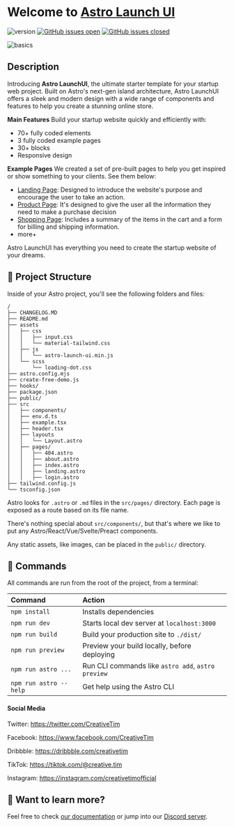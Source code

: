 # Welcome to [Astro Launch UI](https://www.creative-tim.com/astro/launch-ui/)

![version](https://img.shields.io/badge/version-1.0.0-blue.svg) [![GitHub issues open](https://img.shields.io/github/issues/creativetimofficial/astro-launch-ui.svg?maxAge=2592000)](https://github.com/creativetimofficial/astro-launch-ui/issues?q=is%3Aopen+is%3Aissue) [![GitHub issues closed](https://img.shields.io/github/issues-closed-raw/creativetimofficial/astro-launch-ui.svg?maxAge=2592000)](https://github.com/creativetimofficial/astro-launch-ui/issues?q=is%3Aissue+is%3Aclosed)

![basics](https://raw.githubusercontent.com/creativetimofficial/public-assets/master/astro/astrolaunch-ui-free.jpg)

## Description

Introducing **Astro LaunchUI**, the ultimate starter template for your startup web project. Built on Astro's next-gen island architecture, Astro LaunchUI offers a sleek and modern design with a wide range of components and features to help you create a stunning online store.

**Main Features**
Build your startup website quickly and efficiently with:
- 70+ fully coded elements
- 3 fully coded example pages
- 30+ blocks
- Responsive design

**Example Pages**
We created a set of pre-built pages to help you get inspired or show something to your clients. See them below:
- [Landing Page](https://demos.creative-tim.com/astro-launch-ui/landing/): Designed to introduce the website's purpose and encourage the user to take an action.
- [Product Page](https://demos.creative-tim.com/astro-launch-ui/product/): It's designed to give the user all the information they need to make a purchase decision
- [Shopping Page](https://demos.creative-tim.com/astro-launch-ui/shopping-cart/): Includes a summary of the items in the cart and a form for billing and shipping information.
- more+

Astro LaunchUI has everything you need to create the startup website of your dreams.


## 🚀 Project Structure

Inside of your Astro project, you'll see the following folders and files:

```
/
├── CHANGELOG.MD
├── README.md
├── assets
│   ├── css
│   │   ├── input.css
│   │   └── material-tailwind.css
│   ├── js
│   │   └── astro-launch-ui.min.js
│   └── scss
│       └── loading-dot.css
├── astro.config.mjs
├── create-free-demo.js
├── hooks/
├── package.json
├── public/
├── src
│   ├── components/
│   ├── env.d.ts
│   ├── example.tsx
│   ├── header.tsx
│   ├── layouts
│   │   └── Layout.astro
│   ├── pages/
│   │   ├── 404.astro
│   │   ├── about.astro
│   │   ├── index.astro
│   │   ├── landing.astro
│   │   ├── login.astro
├── tailwind.config.js
└── tsconfig.json
```

Astro looks for `.astro` or `.md` files in the `src/pages/` directory. Each page is exposed as a route based on its file name.

There's nothing special about `src/components/`, but that's where we like to put any Astro/React/Vue/Svelte/Preact components.

Any static assets, like images, can be placed in the `public/` directory.

## 🧞 Commands

All commands are run from the root of the project, from a terminal:

| Command                | Action                                             |
| :--------------------- | :------------------------------------------------- |
| `npm install`          | Installs dependencies                              |
| `npm run dev`          | Starts local dev server at `localhost:3000`        |
| `npm run build`        | Build your production site to `./dist/`            |
| `npm run preview`      | Preview your build locally, before deploying       |
| `npm run astro ...`    | Run CLI commands like `astro add`, `astro preview` |
| `npm run astro --help` | Get help using the Astro CLI                       |

#### Social Media

Twitter: <https://twitter.com/CreativeTim>

Facebook: <https://www.facebook.com/CreativeTim>

Dribbble: <https://dribbble.com/creativetim>

TikTok: <https://tiktok.com/@creative.tim>

Instagram: <https://instagram.com/creativetimofficial>

## 👀 Want to learn more?

Feel free to check [our documentation](https://www.creative-tim.com/learning-lab/astro/overview/astro-launch-ui) or jump into our [Discord server](https://discord.com/invite/TGZqBvZB).
